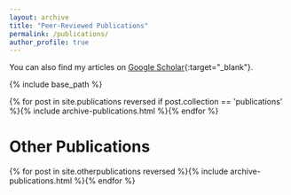 ```yaml
---
layout: archive
title: "Peer-Reviewed Publications"
permalink: /publications/
author_profile: true
---
```


You can also find my articles on [Google Scholar](https://scholar.google.co.uk/citations?user=orC_dKIAAAAJ&hl=fr&oi=ao){:target="_blank"}.

{% include base_path %}

{% for post in site.publications reversed if post.collection == 'publications' %}{% include archive-publications.html %}{% endfor %}

# Other Publications

{% for post in site.otherpublications reversed %}{% include archive-publications.html %}{% endfor %}
